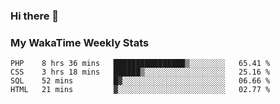 ### Hi there 👋

<!--
**royschrauwen/royschrauwen** is a ✨ _special_ ✨ repository because its `README.md` (this file) appears on your GitHub profile.

Here are some ideas to get you started:

- 🔭 I’m currently working on ...
- 🌱 I’m currently learning ...
- 👯 I’m looking to collaborate on ...
- 🤔 I’m looking for help with ...
- 💬 Ask me about ...
- 📫 How to reach me: ...
- 😄 Pronouns: ...
- ⚡ Fun fact: ...
-->


### My WakaTime Weekly Stats
<!--START_SECTION:waka-->

```text
PHP    8 hrs 36 mins   ████████████████▒░░░░░░░░   65.41 %
CSS    3 hrs 18 mins   ██████▒░░░░░░░░░░░░░░░░░░   25.16 %
SQL    52 mins         █▓░░░░░░░░░░░░░░░░░░░░░░░   06.66 %
HTML   21 mins         ▓░░░░░░░░░░░░░░░░░░░░░░░░   02.77 %
```

<!--END_SECTION:waka-->
